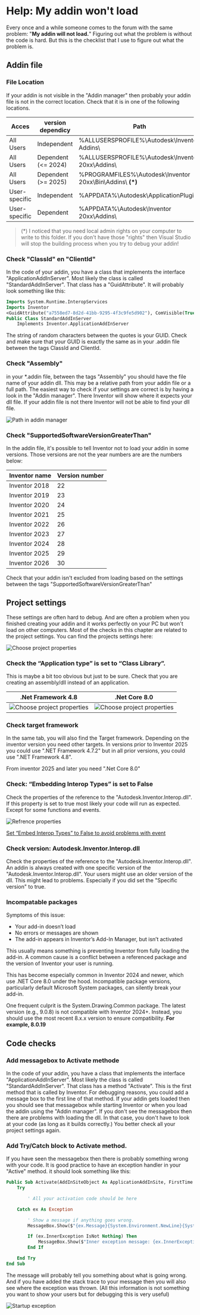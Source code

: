 # Help: My addin won't load

Every once and a while someone comes to the forum with the same problem: "**My addin will not load.**" Figuring out what the problem is without the code is hard. But this is the checklist that I use to figure out what the problem is. 

## Addin file
### File Location
If your addin is not visible in the "Addin manager" then probably your addin file is not in the correct location. Check that it is in one of the following locations.


| Acces | version dependicy | Path | 
|---|---|---| 
| All Users | Independent | %ALLUSERSPROFILE%\Autodesk\Inventor Addins\ | 
| All Users | Dependent (<= 2024) | %ALLUSERSPROFILE%\Autodesk\Inventor 20xx\Addins\  | 
| All Users | Dependent (>= 2025) | %PROGRAMFILES%\Autodesk\Inventor 20xx\Bin\Addins\ **(*)** | 
| User-specific | Independent | %APPDATA%\Autodesk\ApplicationPlugins | 
| User-specific | Dependent | %APPDATA%\Autodesk\Inventor 20xx\Addins\ |

> (*) I noticed that you need local admin rights on your computer to write to this folder. If you don't have those "rights" then Visual Studio will stop the building process when you try to debug your addin!

### Check "ClassId" en "ClientId"
In the code of your addin, you have a class that implements the interface "ApplicationAddInServer". Most likely the class is called "StandardAddInServer". That class has a "GuidAttribute". It will probably look something like this:
```vb
Imports System.Runtime.InteropServices
Imports Inventor
<GuidAttribute("a7558ed7-8d2d-41bb-9295-4f3c9fe5d902"), ComVisible(True)>
Public Class StandardAddInServer
    Implements Inventor.ApplicationAddInServer
```
The string of random characters between the quotes is your GUID. Check and make sure that your GUID is exactly the same as in your .addin file between the tags ClassId and ClientId. 

### Check "Assembly"
in your *.addin file, between the tags "Assembly" you should have the file name of your addin dll. This may be a relative path from your addin file or a full path. The easiest way to check if your settings are correct is by having a look in the "Addin manager". There Inventor will show where it expects your dll file. If your addin file is not there Inventor will not be able to find your dll file.

![Path in addin manager](./images/PathInAddinManager.png)

### Check "SupportedSoftwareVersionGreaterThan"
In the addin file, it's possible to tell Inventor not to load your addin in some versions. Those versions are not the year numbers are are the numbers below:

| Inventor name | Version number |
|---|---|
| Inventor 2018 | 22 |
| Inventor 2019 | 23 |
| Inventor 2020 | 24 |
| Inventor 2021 | 25 |
| Inventor 2022 | 26 |
| Inventor 2023 | 27 |
| Inventor 2024 | 28 |
| Inventor 2025 | 29 |
| Inventor 2026 | 30 |

Check that your addin isn't excluded from loading based on the settings between the tags "SupportedSoftwareVersionGreaterThan"

## Project settings
These settings are often hard to debug. And are often a problem when you finished creating your addin and it works perfectly on your PC but won't load on other computers. Most of the checks in this chapter are related to the project settings. You can find the projects settings here:

![Choose project properties](./images/ChooseProjectProperties.png)

### Check the “Application type” is set to “Class Library”.

This is maybe a bit too obvious but just to be sure. Check that you are creating an assembly/dll instead of an application.

| .Net Framework 4.8 | .Net Core 8.0 | 
|---|---|
| ![Choose project properties](./images/AppSettingsLibrarie48.png) | ![Choose project properties](./images/AppSettingsLibrarieCore.png) |

### Check target framework
In the same tab, you will also find the Target framework. Depending on the inventor version you need other targets.
In versions prior to Inventor 2025 you could use ".NET Framework 4.7.2" but in all prior versions, you could use ".NET Framework 4.8". 

From inventor 2025 and later you need ".Net Core 8.0"

### Check: “Embedding Interop Types” is set to False
Check the properties of the reference to the "Autodesk.Inventor.Interop.dll". If this property is set to true most likely your code will run as expected. Except for some functions and events.

![Refrence properties](./images/RefrenceProperties.png)

[Set “Embed Interop Types” to False to avoid problems with event](https://modthemachine.typepad.com/my_weblog/2012/07/set-embed-interop-types-to-false-to-avoid-problems-with-events.html)  

### Check version: Autodesk.Inventor.Interop.dll
Check the properties of the reference to the "Autodesk.Inventor.Interop.dll". An addin is always created with one specific version of the "Autodesk.Inventor.Interop.dll". Your users might use an older version of the dll. This might lead to problems. Especially if you did set the "Specific version" to true.

### Incompatable packages
Symptoms of this issue: 
 - Your add-in doesn’t load
 - No errors or messages are shown
 - The add-in appears in Inventor’s Add-In Manager, but isn’t activated

This usually means something is preventing Inventor from fully loading the add-in. A common cause is a conflict between a referenced package and the version of Inventor your user is running.

This has become especially common in Inventor 2024 and newer, which use .NET Core 8.0 under the hood. Incompatible package versions, particularly default Microsoft System packages, can silently break your add-in.

One frequent culprit is the System.Drawing.Common package. The latest version (e.g., 9.0.8) is not compatible with Inventor 2024+. Instead, you should use the most recent 8.x.x version to ensure compatibility. **For example, 8.0.19**
 
## Code checks
### Add messagebox to Activate methode
In the code of your addin, you have a class that implements the interface "ApplicationAddInServer". Most likely the class is called "StandardAddInServer". That class has a method "Activate". This is the first method that is called by Inventor. For debugging reasons, you could add a message box to the first line of that method. If your addin gets loaded then you should see that messagebox while starting Inventor or when you load the addin using the "Addin manager". If you don't see the messagebox then there are problems with loading the dll. In that case, you don't have to look at your code (as long as it builds correctly.) You better check all your project settings again.

### Add Try/Catch block to Activate method.
If you have seen the messagebox then there is probably something wrong with your code. It is good practice to have an exception handler in your "Active" method. it should look something like this:

```vb
Public Sub Activate(AddInSiteObject As ApplicationAddInSite, FirstTime As Boolean) Implements ApplicationAddInServer.Activate
    Try

        ' All your activation code should be here

    Catch ex As Exception

        ' Show a message if anything goes wrong.
        MessageBox.Show($"{ex.Message}{System.Environment.NewLine}{System.Environment.NewLine} {ex.StackTrace}")

        If (ex.InnerException IsNot Nothing) Then
            MessageBox.Show($"Inner exception message: {ex.InnerException.Message}")
        End If

    End Try
End Sub
```

The message will probably tell you something about what is going wrong. And if you have added the stack trace to your message then you will also see where the exception was thrown. (All this information is not something you want to show your users but for debugging this is very useful)

![Startup exception](./images/StartupException.png) 
